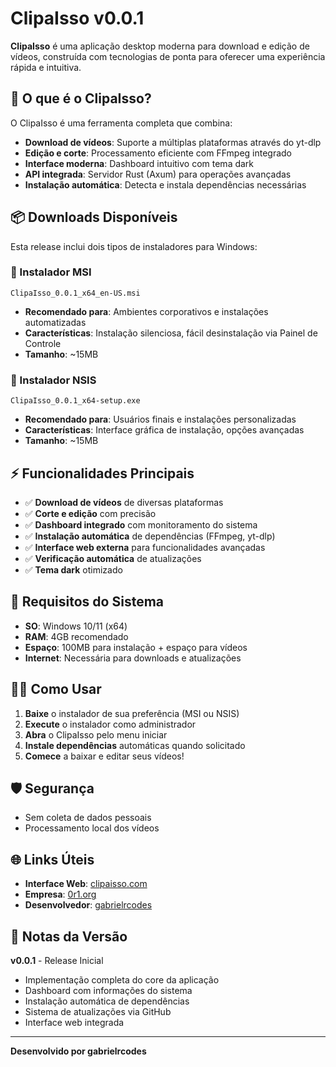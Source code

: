 # ClipaIsso v0.0.1

**ClipaIsso** é uma aplicação desktop moderna para download e edição de vídeos, construída com tecnologias de ponta para oferecer uma experiência rápida e intuitiva.

## 🎯 O que é o ClipaIsso?

O ClipaIsso é uma ferramenta completa que combina:

- **Download de vídeos**: Suporte a múltiplas plataformas através do yt-dlp
- **Edição e corte**: Processamento eficiente com FFmpeg integrado
- **Interface moderna**: Dashboard intuitivo com tema dark
- **API integrada**: Servidor Rust (Axum) para operações avançadas
- **Instalação automática**: Detecta e instala dependências necessárias

## 📦 Downloads Disponíveis

Esta release inclui dois tipos de instaladores para Windows:

### 🔧 Instalador MSI
```
ClipaIsso_0.0.1_x64_en-US.msi
```
- **Recomendado para**: Ambientes corporativos e instalações automatizadas
- **Características**: Instalação silenciosa, fácil desinstalação via Painel de Controle
- **Tamanho**: ~15MB

### 🎯 Instalador NSIS  
```
ClipaIsso_0.0.1_x64-setup.exe
```
- **Recomendado para**: Usuários finais e instalações personalizadas
- **Características**: Interface gráfica de instalação, opções avançadas
- **Tamanho**: ~15MB

## ⚡ Funcionalidades Principais

- ✅ **Download de vídeos** de diversas plataformas
- ✅ **Corte e edição** com precisão
- ✅ **Dashboard integrado** com monitoramento do sistema
- ✅ **Instalação automática** de dependências (FFmpeg, yt-dlp)
- ✅ **Interface web externa** para funcionalidades avançadas
- ✅ **Verificação automática** de atualizações
- ✅ **Tema dark** otimizado

## 🔧 Requisitos do Sistema

- **SO**: Windows 10/11 (x64)
- **RAM**: 4GB recomendado
- **Espaço**: 100MB para instalação + espaço para vídeos
- **Internet**: Necessária para downloads e atualizações

## 🏃‍♂️ Como Usar

1. **Baixe** o instalador de sua preferência (MSI ou NSIS)
2. **Execute** o instalador como administrador
3. **Abra** o ClipaIsso pelo menu iniciar
4. **Instale dependências** automáticas quando solicitado
5. **Comece** a baixar e editar seus vídeos!

## 🛡️ Segurança

- Sem coleta de dados pessoais
- Processamento local dos vídeos

## 🌐 Links Úteis

- **Interface Web**: [clipaisso.com](https://clipaisso.com)
- **Empresa**: [0r1.org](https://0r1.org)
- **Desenvolvedor**: [gabrielrcodes](https://gabrielrcodes.0r1.org)

## 📝 Notas da Versão

**v0.0.1** - Release Inicial
- Implementação completa do core da aplicação
- Dashboard com informações do sistema
- Instalação automática de dependências
- Sistema de atualizações via GitHub
- Interface web integrada

---

**Desenvolvido por gabrielrcodes** 